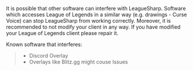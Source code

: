 It is possible that other software can interfere with LeagueSharp. Software which accesses League of Legends in a similar way (e.g. drawings - Curse Voice) can stop LeagueSharp from working correctly. Moreover, it is recommended to not modify your client in any way. If you have modified your League of Legends client please repair it.

Known software that interferes:
>-  Discord Overlay 
> - Overlays like Blitz.gg might couse Issues
